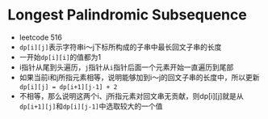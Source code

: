 # Longest Palindromic Subsequence

- leetcode 516
- `dp[i][j]`表示字符串i～j下标所构成的子串中最长回文子串的长度
- 一开始`dp[i][i]`的值都为1
- i指针从尾到头遍历，`j`指针从`i`指针后面一个元素开始一直遍历到尾部
- 如果当前i和j所指元素相等，说明能够加到i～j的回文子串的长度中，所以更新`dp[i][j] = dp[i+1][j-1] + 2`
- 不相等，那么说明这两个i、j所指元素对回文串无贡献，则dp[i][j]就是从`dp[i+1][j]`和`dp[i][j-1]`中选取较大的一个值